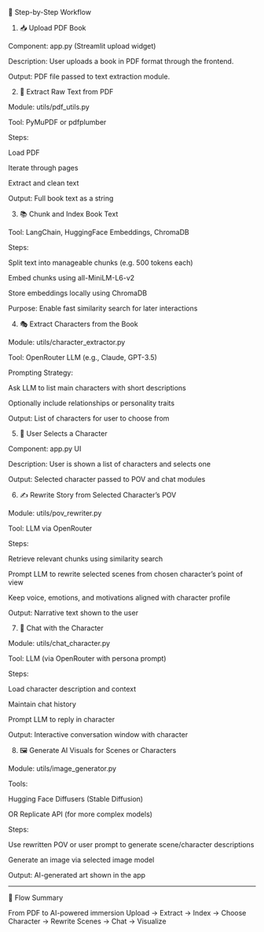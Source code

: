 🔄 Step-by-Step Workflow
1. 📥 Upload PDF Book

Component: app.py (Streamlit upload widget)

Description: User uploads a book in PDF format through the frontend.

Output: PDF file passed to text extraction module.

2. 📄 Extract Raw Text from PDF

Module: utils/pdf_utils.py

Tool: PyMuPDF or pdfplumber

Steps:

Load PDF

Iterate through pages

Extract and clean text

Output: Full book text as a string

3. 📚 Chunk and Index Book Text

Tool: LangChain, HuggingFace Embeddings, ChromaDB

Steps:

Split text into manageable chunks (e.g. 500 tokens each)

Embed chunks using all-MiniLM-L6-v2

Store embeddings locally using ChromaDB

Purpose: Enable fast similarity search for later interactions

4. 🎭 Extract Characters from the Book

Module: utils/character_extractor.py

Tool: OpenRouter LLM (e.g., Claude, GPT-3.5)

Prompting Strategy:

Ask LLM to list main characters with short descriptions

Optionally include relationships or personality traits

Output: List of characters for user to choose from

5. 👤 User Selects a Character

Component: app.py UI

Description: User is shown a list of characters and selects one

Output: Selected character passed to POV and chat modules

6. ✍️ Rewrite Story from Selected Character’s POV

Module: utils/pov_rewriter.py

Tool: LLM via OpenRouter

Steps:

Retrieve relevant chunks using similarity search

Prompt LLM to rewrite selected scenes from chosen character’s point of view

Keep voice, emotions, and motivations aligned with character profile

Output: Narrative text shown to the user

7. 💬 Chat with the Character

Module: utils/chat_character.py

Tool: LLM (via OpenRouter with persona prompt)

Steps:

Load character description and context

Maintain chat history

Prompt LLM to reply in character

Output: Interactive conversation window with character

8. 🖼️ Generate AI Visuals for Scenes or Characters

Module: utils/image_generator.py

Tools:

Hugging Face Diffusers (Stable Diffusion)

OR Replicate API (for more complex models)

Steps:

Use rewritten POV or user prompt to generate scene/character descriptions

Generate an image via selected image model

Output: AI-generated art shown in the app


--------------------------------------------------

🚀 Flow Summary

From PDF to AI-powered immersion
Upload → Extract → Index → Choose Character → Rewrite Scenes → Chat → Visualize